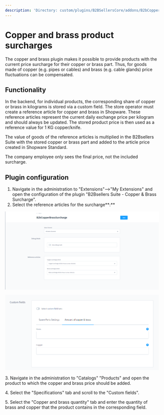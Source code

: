```yaml
---
description: 'Directory: custom/plugins/B2BSellersCore/addons/B2bCopperBrassSurcharge'
---
```


# Copper and brass product surcharges

The copper and brass plugin makes it possible to provide products with the current price surcharge for their copper or brass part. Thus, for goods made of copper (e.g. pipes or cables) and brass (e.g. cable glands) price fluctuations can be compensated.

## **Functionality**

In the backend, for individual products, the corresponding share of copper or brass in kilograms is stored via a custom field. The store operator must create a reference article for copper and brass in Shopware. These reference articles represent the current daily exchange price per kilogram and should always be updated. The stored product price is then used as a reference value for 1 KG copper/knife.

The value of goods of the reference articles is multiplied in the B2Bsellers Suite with the stored copper or brass part and added to the article price created in Shopware Standard.

The company employee only sees the final price, not the included surcharge.

## **Plugin configuration**

1. Navigate in the administration to "Extensions"-->"My Extensions" and open the configuration of the plugin "B2Bsellers Suite - Copper & Brass Surcharge".
2. Select the reference articles for the surcharge**:**

![Plugin configuration](<../../.gitbook/assets/01 Settings.png>)

![Amount of copper & brass](<../../.gitbook/assets/02 Amount of copper & brass.png>)

3\. Navigate in the administration to "Catalogs" "Products" and open the product to which the copper and brass price should be added.

4\. Select the "Specifications" tab and scroll to the "Custom fields".

5\. Select the "Copper and brass quantity" tab and enter the quantity of brass and copper that the product contains in the corresponding field.
